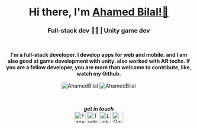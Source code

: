 <h1 align="center">Hi there, I'm <a href="https://ahamedbilal.github.io">Ahamed Bilal!👋</a></h1>
<h3 align="center">Full-stack dev 🧑‍💻 | Unity game dev</h3>
<br>
<p align="center" style="font-weight:bold;" color="#fff">
I'm a full-stack developer. I develop apps for web and mobile. and I am also good at game development with unity. also worked with AR techs. If you are a fellow developer, you are more than welcome to contribute, like, watch my Github.
</p>

<p align="center"><img align="center" src="https://github-readme-stats.vercel.app/api?username=AhamedBilal&show_icons=true" alt="AhamedBilal" />
  <img align="center" src="https://github-readme-stats.vercel.app/api/top-langs/?username=AhamedBilal&layout=compact&hide=html" alt="AhamedBilal" />
</p>
<br>

<div align="center">
  
 ***get in touch***
  <br>
<a href="https://www.facebook.com/ahamed.bilal.792"><img src="https://edent.github.io/SuperTinyIcons/images/svg/facebook.svg" width="30" title="Facebook" /></a>
<a href="https://twitter.com/BilalAzmy"><img src="https://edent.github.io/SuperTinyIcons/images/svg/twitter.svg" width="30" title="Twitter" /></a>
<a href="https://www.linkedin.com/in/ahamedbilal"><img src="https://edent.github.io/SuperTinyIcons/images/svg/linkedin.svg" width="30" title="LinkedIn" /></a>
<a href="https://mail.google.com/mail/?view=cm&fs=1&to=ahamedbilalazmy@gmail.com"><img src="https://edent.github.io/SuperTinyIcons/images/svg/gmail_old.svg" width="30" title="Gmail" /></a>


</div>
